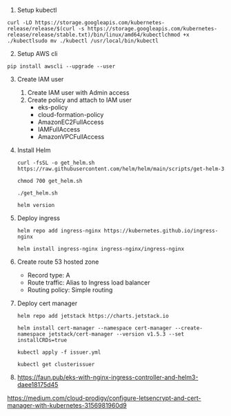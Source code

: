 1. Setup kubectl

```
curl -LO https://storage.googleapis.com/kubernetes-release/release/$(curl -s https://storage.googleapis.com/kubernetes-release/release/stable.txt)/bin/linux/amd64/kubectlchmod +x ./kubectlsudo mv ./kubectl /usr/local/bin/kubectl
```

2. Setup AWS cli

```
pip install awscli --upgrade --user
```

3. Create IAM user

   1. Create IAM user with Admin access
   2. Create policy and attach to IAM user
      - eks-policy
      - cloud-formation-policy
      - AmazonEC2FullAccess
      - IAMFullAccess
      - AmazonVPCFullAccess

4. Install Helm

   ```
   curl -fsSL -o get_helm.sh https://raw.githubusercontent.com/helm/helm/main/scripts/get-helm-3

   chmod 700 get_helm.sh

   ./get_helm.sh

   helm version
   ```

5. Deploy ingress

   ```
   helm repo add ingress-nginx https://kubernetes.github.io/ingress-nginx

   helm install ingress-nginx ingress-nginx/ingress-nginx
   ```

6. Create route 53 hosted zone

   - Record type: A
   - Route traffic: Alias to Ingress load balancer
   - Routing policy: Simple routing

7. Deploy cert manager

   ```
   helm repo add jetstack https://charts.jetstack.io

   helm install cert-manager --namespace cert-manager --create-namespace jetstack/cert-manager --version v1.5.3 --set installCRDs=true

   kubectl apply -f issuer.yml

   kubectl get clusterissuer
   ```

8. https://faun.pub/eks-with-nginx-ingress-controller-and-helm3-daee18175d45

https://medium.com/cloud-prodigy/configure-letsencrypt-and-cert-manager-with-kubernetes-3156981960d9
